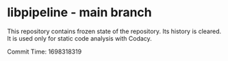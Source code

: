 # libpipeline - main branch

This repository contains frozen state of the repository.
Its history is cleared. It is used only for static code
analysis with Codacy.

Commit Time: 1698318319